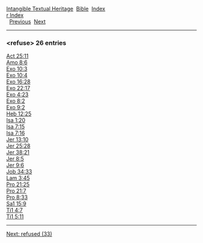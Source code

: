 [Intangible Textual Heritage](../../index)  [Bible](../index) 
[Index](index)   
[r Index](_r_)  
  [Previous](c09272)  [Next](c09274) 

------------------------------------------------------------------------

### &lt;refuse&gt; 26 entries

[Act 25:11](../kjv/act025.htm#011)  
[Amo 8:6](../kjv/amo008.htm#006)  
[Exo 10:3](../kjv/exo010.htm#003)  
[Exo 10:4](../kjv/exo010.htm#004)  
[Exo 16:28](../kjv/exo016.htm#028)  
[Exo 22:17](../kjv/exo022.htm#017)  
[Exo 4:23](../kjv/exo004.htm#023)  
[Exo 8:2](../kjv/exo008.htm#002)  
[Exo 9:2](../kjv/exo009.htm#002)  
[Heb 12:25](../kjv/heb012.htm#025)  
[Isa 1:20](../kjv/isa001.htm#020)  
[Isa 7:15](../kjv/isa007.htm#015)  
[Isa 7:16](../kjv/isa007.htm#016)  
[Jer 13:10](../kjv/jer013.htm#010)  
[Jer 25:28](../kjv/jer025.htm#028)  
[Jer 38:21](../kjv/jer038.htm#021)  
[Jer 8:5](../kjv/jer008.htm#005)  
[Jer 9:6](../kjv/jer009.htm#006)  
[Job 34:33](../kjv/job034.htm#033)  
[Lam 3:45](../kjv/lam003.htm#045)  
[Pro 21:25](../kjv/pro021.htm#025)  
[Pro 21:7](../kjv/pro021.htm#007)  
[Pro 8:33](../kjv/pro008.htm#033)  
[Sa1 15:9](../kjv/sa1015.htm#009)  
[Ti1 4:7](../kjv/ti1004.htm#007)  
[Ti1 5:11](../kjv/ti1005.htm#011)  

------------------------------------------------------------------------

[Next: refused (33)](c09274)
